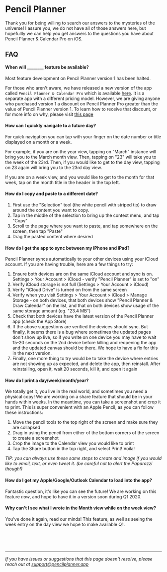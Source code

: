 # Pencil Planner

Thank you for being willing to search our answers to the mysteries of the universe! I assure you, we do not have all of those answers here, but hopefullly we can help you get answers to the questions you have about Pencil Planner & Calendar Pro on iOS.

## FAQ

#### When will ________ feature be available?

Most feature development on Pencil Planner version 1 has been halted. 

For those who aren't aware, we have released a new version of the app called `Pencil Planner & Calendar Pro` which is available [here](https://apps.apple.com/us/app/pencil-planner-calendar-pro/id1505638148). It is a separate app with a different pricing model. However, we are giving anyone who purchased version 1 a discount on Pencil Planner Pro greater than the value of Pencil Planner version 1. To learn how to receive that discount, or for more info on why, please visit [this page](https://pencilplanner.app/upgrading-from-v1/) 

#### How can I quickly navigate to a future day?

For quick navigation you can tap with your finger on the date number or title displayed on a month or a week. 

For example, if you are on the year view, tapping on "March" instance will bring you to the March month view. Then, tapping on "23" will take you to the week of the 23rd. Then, if you would like to get to the day view, tapping on 23 again will bring you to the 23rd day view. 

If you are on a week view, and you would like to get to the month for that week, tap on the month title in the header in the top left. 

#### How do I copy and paste to a different date?

1. First use the "Selection" tool (the white pencil with striped tip) to draw around the content you want to copy.
2. Tap in the middle of the selection to bring up the context menu, and tap "Copy"
3. Scroll to the page where you want to paste, and tap somewhere on the screen, then tap "Paste"
4. Drag the pasted content where desired

#### How do I get the app to sync between my iPhone and iPad?

Pencil Planner syncs automatically to your other devices using your iCloud account. If you are having trouble, here are a few things to try:

1. Ensure both devices are on the same iCloud account and sync is on. Settings > Your Account > iCloud - verify "Pencil Planner" is set to "on"
2. Verify iCloud storage is not full (Settings > Your Account > iCloud)
3. Verify "iCloud Drive" is turned on from the same screen
4. Verify when you visit Settings > Your Account > iCloud > Manage Storage - on both devices, that both devices show "Pencil Planner & Draw Calendar" on the list, and that on both devices show usage of the same storage amount (eg. "23.4 MB")
3. Check that both devices have the latest version of the Pencil Planner app (check the App Store)
4. If the above suggestions are verified the devices should sync. But finally, it seems there is a bug where sometimes the updated pages don't show up live, so if you write on one device you may have to wait 15-20 seconds on the 2nd device before killing and reopening the app and the updated canvas should be there. We hope to have a fix for this in the next version. 
5. Finally, one more thing to try would be to take the device where entries are not showing up as expected, and delete the app, then reinstall. After reinstalling, open it, wait 20 seconds, kill it, and open it again 

#### How do I print a day/week/month/year?

We totally get it, you live in the real world, and sometimes you need a physical copy! We are working on a share feature that should be in your hands within weeks. In the meantime, you can take a screenshot and crop it to print. This is super convenient with an Apple Pencil, as you can follow these instructions:
1. Move the pencil tools to the top right of the screen and make sure they are collapsed
2. Drag in using the pencil from either of the bottom corners of the screen to create a screenshot
3. Crop the image to the Calendar view you would like to print
4. Tap the Share button in the top right, and select Print! Voila!

_TIP: you can always use these same steps to create and image if you would like to email, text, or even tweet it. (be careful not to alert the Paparazzi though!)_

#### How do I get my Apple/Google/Outlook Calendar to load into the app?

Fantastic question, it's like you can see the future! We are working on this feature *now*, and hope to have it in a version soon during Q1 2020.

#### Why can't I see what I wrote in the Month view while on the week view?

You've done it again, read our minds! This feature, as well as seeing the week entry on the day view we hope to make available Q1.

<br/>
<br/>
<br/>

---


_If you have issues or suggestions that this page doesn't resolve, please reach out at [support@pencilplanner.app](mailto:support@pencilplanner.app)_
